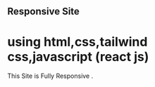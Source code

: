 ## Responsive Site

# using html,css,tailwind css,javascript (react js)

This Site is Fully Responsive .